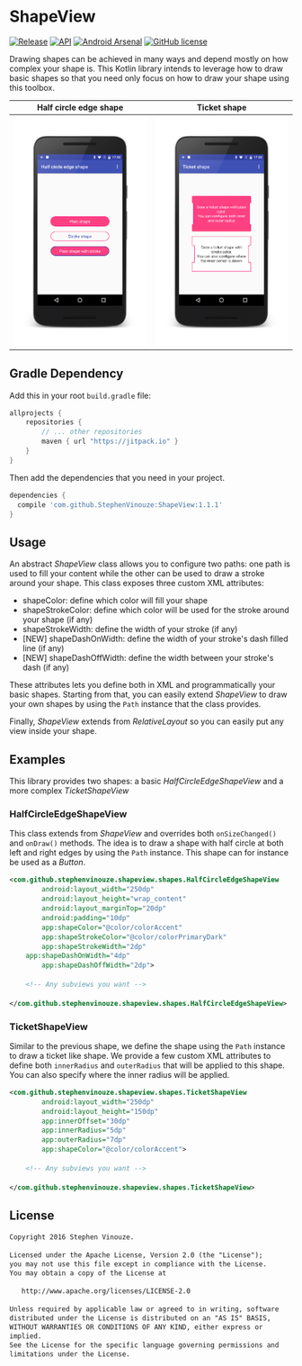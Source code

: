 # ShapeView
[![Release](https://jitpack.io/v/StephenVinouze/ShapeView.svg)](https://jitpack.io/#StephenVinouze/ShapeView)
[![API](https://img.shields.io/badge/API-1%2B-brightgreen.svg?style=flat)](https://android-arsenal.com/api?level=1)
[![Android Arsenal](https://img.shields.io/badge/Android%20Arsenal-ShapeView-red.svg?style=flat)](https://android-arsenal.com/details/1/5240)
[![GitHub
license](http://img.shields.io/badge/license-APACHE2-blue.svg)](https://github.com/StephenVinouze/AdvancedRecyclerView/blob/master/LICENSE)

Drawing shapes can be achieved in many ways and depend mostly on how complex your shape is. This Kotlin library intends to leverage how to draw basic shapes so that you need only focus on how to draw your shape using this toolbox.

Half circle edge shape | Ticket shape
---- | ----
![Half circle edge shape](art/half_circle_edge.png) | ![Ticket shape](art/ticket.png)

## Gradle Dependency
Add this in your root `build.gradle` file:

```gradle
allprojects {
	repositories {
		// ... other repositories
		maven { url "https://jitpack.io" }
	}
}
```
Then add the dependencies that you need in your project.

```gradle
dependencies {
  compile 'com.github.StephenVinouze:ShapeView:1.1.1'
}
```

## Usage
An abstract *ShapeView* class allows you to configure two paths: one path is used to fill your content while the other can be used to draw a stroke around your shape. This class exposes three custom XML attributes:

* shapeColor: define which color will fill your shape
* shapeStrokeColor: define which color will be used for the stroke around your shape (if any)
* shapeStrokeWidth: define the width of your stroke (if any)
* [NEW] shapeDashOnWidth: define the width of your stroke's dash filled line (if any)
* [NEW] shapeDashOffWidth: define the width between your stroke's dash (if any)

These attributes lets you define both in XML and programmatically your basic shapes. Starting from that, you can easily extend *ShapeView* to draw your own shapes by using the `Path` instance that the class provides.

Finally, *ShapeView* extends from *RelativeLayout* so you can easily put any view inside your shape.

## Examples

This library provides two shapes: a basic *HalfCircleEdgeShapeView* and a more complex *TicketShapeView*

### HalfCircleEdgeShapeView
This class extends from *ShapeView* and overrides both `onSizeChanged()` and `onDraw()` methods. The idea is to draw a shape with half circle at both left and right edges by using the `Path` instance. This shape can for instance be used as a *Button*.

```xml
<com.github.stephenvinouze.shapeview.shapes.HalfCircleEdgeShapeView
        android:layout_width="250dp"
        android:layout_height="wrap_content"
        android:layout_marginTop="20dp"
        android:padding="10dp"
        app:shapeColor="@color/colorAccent"
        app:shapeStrokeColor="@color/colorPrimaryDark"
        app:shapeStrokeWidth="2dp"
	app:shapeDashOnWidth="4dp"
        app:shapeDashOffWidth="2dp">
	
	<!-- Any subviews you want -->
	
</com.github.stephenvinouze.shapeview.shapes.HalfCircleEdgeShapeView>
```

### TicketShapeView
Similar to the previous shape, we define the shape using the `Path` instance to draw a ticket like shape. We provide a few custom XML attributes to define both `innerRadius` and `outerRadius` that will be applied to this shape. You can also specify where the inner radius will be applied.

```xml
<com.github.stephenvinouze.shapeview.shapes.TicketShapeView
        android:layout_width="250dp"
        android:layout_height="150dp"
        app:innerOffset="30dp"
        app:innerRadius="5dp"
        app:outerRadius="7dp"
        app:shapeColor="@color/colorAccent">
	
	<!-- Any subviews you want -->
	
</com.github.stephenvinouze.shapeview.shapes.TicketShapeView>
```

## License

```
Copyright 2016 Stephen Vinouze.

Licensed under the Apache License, Version 2.0 (the "License");
you may not use this file except in compliance with the License.
You may obtain a copy of the License at

   http://www.apache.org/licenses/LICENSE-2.0

Unless required by applicable law or agreed to in writing, software
distributed under the License is distributed on an "AS IS" BASIS,
WITHOUT WARRANTIES OR CONDITIONS OF ANY KIND, either express or implied.
See the License for the specific language governing permissions and
limitations under the License.
```
